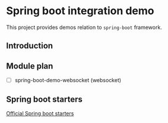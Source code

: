 # Spring boot integration demo

This project provides demos relation to `spring-boot` framework.

## Introduction


## Module plan

- [ ] spring-boot-demo-websocket (websocket)

## Spring boot starters

[Official Spring boot starters ](https://docs.spring.io/spring-boot/docs/current/reference/htmlsingle/#using-boot-starter)

